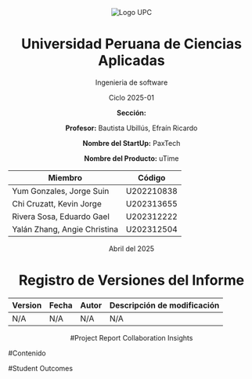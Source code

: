 <div align="center">
<img src="https://upload.wikimedia.org/wikipedia/commons/f/fc/UPC_logo_transparente.png" alt="Logo UPC">

# Universidad Peruana de Ciencias Aplicadas

Ingenieria de software

Ciclo 2025-01

**Sección:** 

**Profesor:** Bautista Ubillús, Efraín Ricardo 

**Nombre del StartUp:** PaxTech

**Nombre del Producto:** uTime

| Miembro                   | Código     |
|---------------------------|------------|
| Yum Gonzales, Jorge Suin  | U202210838 |
| Chi Cruzatt, Kevin Jorge  | U202313655 |
| Rivera Sosa, Eduardo Gael | U202312222 |
| Yalán Zhang, Angie Christina   | U202312504 |

Abril del 2025

# Registro de Versiones del Informe
| Version | Fecha | Autor | Descripción de modificación |
| --- | --- | --- | --- |
| N/A     | N/A   | N/A   | N/A                         |


#Project Report Collaboration Insights
</div>

#Contenido

#Student Outcomes


